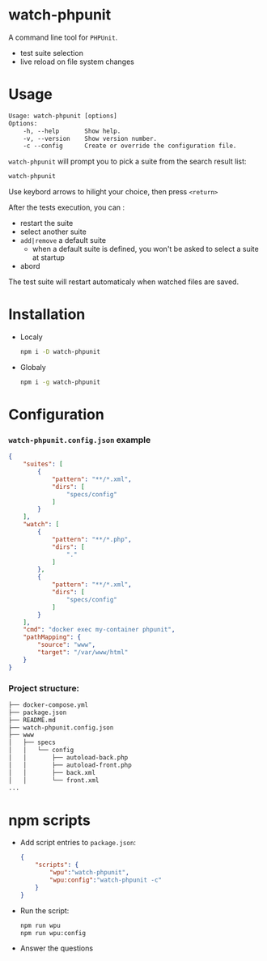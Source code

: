 # watch-phpunit

A command line tool for `PHPUnit`.        
- test suite selection
- live reload on file system changes

# Usage

```txt
Usage: watch-phpunit [options]
Options:    
    -h, --help       Show help.
    -v, --version    Show version number.
    -c --config      Create or override the configuration file.
```
`watch-phpunit` will prompt you to pick a suite from the search result list:
```bash
watch-phpunit
```
Use keybord arrows to hilight your choice, then press `<return>`

After the tests execution, you can :
- restart the suite
- select another suite
- `add|remove` a default suite
    - when a default suite is defined, you won't be asked to select a suite at startup 
- abord

The test suite will restart automaticaly when watched files are saved.

# Installation

- Localy
    ```bash
    npm i -D watch-phpunit
    ```
- Globaly
    ```bash
    npm i -g watch-phpunit
    ```

# Configuration

### `watch-phpunit.config.json` example

```json
{
    "suites": [
        {
            "pattern": "**/*.xml",
            "dirs": [
                "specs/config"
            ]
        }
    ],
    "watch": [
        {
            "pattern": "**/*.php",
            "dirs": [
                "."
            ]
        },
        {
            "pattern": "**/*.xml",
            "dirs": [
                "specs/config"
            ]
        }
    ],
    "cmd": "docker exec my-container phpunit",
    "pathMapping": {
        "source": "www",
        "target": "/var/www/html"
    }
}
```

### Project structure:

```txt
├── docker-compose.yml
├── package.json
├── README.md
├── watch-phpunit.config.json
├── www
│   ├── specs
│   │   └── config
│   │       ├── autoload-back.php
│   │       ├── autoload-front.php
│   │       ├── back.xml
│   │       └── front.xml
...
```

# npm scripts

- Add script entries to `package.json`:
    ```json
    {
        "scripts": {
            "wpu":"watch-phpunit",
            "wpu:config":"watch-phpunit -c"
        }
    }
    ```
- Run the script:
    ```bash
    npm run wpu
    npm run wpu:config
    ```
- Answer the questions
